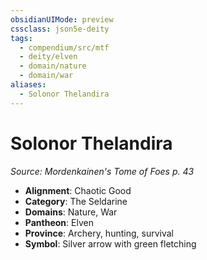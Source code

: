 ```yaml
---
obsidianUIMode: preview
cssclass: json5e-deity
tags:
  - compendium/src/mtf
  - deity/elven
  - domain/nature
  - domain/war
aliases:
  - Solonor Thelandira
---
```

# Solonor Thelandira
*Source: Mordenkainen's Tome of Foes p. 43* 

- **Alignment**: Chaotic Good
- **Category**: The Seldarine
- **Domains**: Nature, War
- **Pantheon**: Elven
- **Province**: Archery, hunting, survival
- **Symbol**: Silver arrow with green fletching